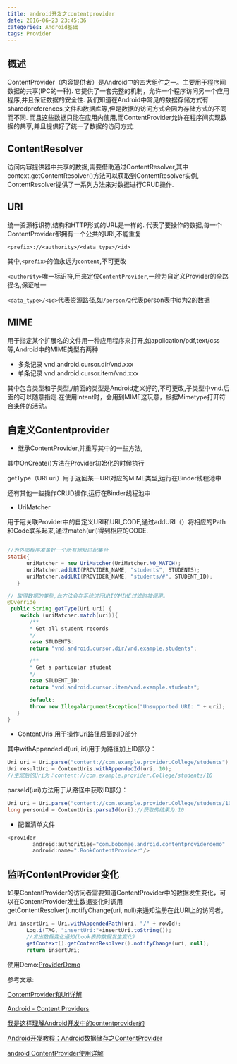 ```yaml
---
title: android开发之contentprovider
date: 2016-06-23 23:45:36
categories: Android基础
tags: Provider
---
```


## 概述

ContentProvider（内容提供者）是Android中的四大组件之一。主要用于程序间数据的共享(IPC的一种).
它提供了一套完整的机制，允许一个程序访问另一个应用程序,并且保证数据的安全性.
我们知道在Android中常见的数据存储方式有sharedpreferences,文件和数据库等,但是数据的访问方式会因为存储方式的不同而不同.
而且这些数据只能在应用内使用,而ContentProvider允许在程序间实现数据的共享,并且提供好了统一了数据的访问方式.

<!-- more -->

## ContentResolver

访问内容提供器中共享的数据,需要借助通过ContentResolver,其中context.getContentResolver()方法可以获取到ContentResolver实例,
ContentResolver提供了一系列方法来对数据进行CRUD操作.

## URI

统一资源标识符,结构和HTTP形式的URL是一样的.
代表了要操作的数据,每一个ContentProvider都拥有一个公共的URI,不能重复
```
<prefix>://<authority>/<data_type>/<id>
```

其中,`<prefix>`的值永远为`content`,不可更改

`<authority>`唯一标识符,用来定位`ContentProvider`,一般为自定义Provider的全路径名,保证唯一

`<data_type>/<id>`代表资源路径,如`/person/2`代表person表中id为2的数据

## MIME

用于指定某个扩展名的文件用一种应用程序来打开,如application/pdf,text/css等,Android中的MIME类型有两种
* 多条记录
vnd.android.cursor.dir/vnd.xxx
* 单条记录
vnd.android.cursor.item/vnd.xxx

其中包含类型和子类型,/前面的类型是Android定义好的,不可更改,子类型中vnd.后面的可以随意指定.在使用Intent时，会用到MIME这玩意，根据Mimetype打开符合条件的活动。

## 自定义Contentprovider

*  继承ContentProvider,并重写其中的一些方法,

其中OnCreate()方法在Provider初始化的时候执行

getType（URI uri）用于返回某一URI对应的MIME类型,运行在Binder线程池中

还有其他一些操作CRUD操作,运行在Binder线程池中

* UriMatcher

用于冠关联Provider中的自定义URI和URI_CODE,通过addURI（）将相应的Path和Code联系起来,通过match(uri)得到相应的CODE.

```java

//为外部程序准备好一个所有地址匹配集合
static{
      uriMatcher = new UriMatcher(UriMatcher.NO_MATCH);
      uriMatcher.addURI(PROVIDER_NAME, "students", STUDENTS);
      uriMatcher.addURI(PROVIDER_NAME, "students/#", STUDENT_ID);
   }

// 取得数据的类型,此方法会在系统进行URI的MIME过滤时被调用。
@Override
 public String getType(Uri uri) {
    switch (uriMatcher.match(uri)){
       /**
       * Get all student records
       */
       case STUDENTS:
       return "vnd.android.cursor.dir/vnd.example.students";

       /**
       * Get a particular student
       */
       case STUDENT_ID:
       return "vnd.android.cursor.item/vnd.example.students";

       default:
       throw new IllegalArgumentException("Unsupported URI: " + uri);
   }
}
```

* ContentUris
用于操作Uri路径后面的ID部分

其中withAppendedId(uri, id)用于为路径加上ID部分：

```java
Uri uri = Uri.parse("content://com.example.provider.College/students")  
Uri resultUri = ContentUris.withAppendedId(uri, 10);   
//生成后的Uri为：content://com.example.provider.College/students/10  
```

parseId(uri)方法用于从路径中获取ID部分：

```java
Uri uri = Uri.parse("content://com.example.provider.College/students/10 ")  
long personid = ContentUris.parseId(uri);//获取的结果为:10
```

*  配置清单文件

```java
<provider
        android:authorities="com.bobomee.android.contentproviderdemo"
        android:name=".BookContentProvider"/>
```

## 监听ContentProvider变化


如果ContentProvider的访问者需要知道ContentProvider中的数据发生变化，可以在ContentProvider发生数据变化时调用getContentResolver().notifyChange(uri, null)来通知注册在此URI上的访问者，

```java
Uri insertUri = Uri.withAppendedPath(uri, "/" + rowId);
      Log.i(TAG, "insertUri:"+insertUri.toString());
      //发出数据变化通知(book表的数据发生变化)
      getContext().getContentResolver().notifyChange(uri, null);
      return insertUri;
```

使用Demo:[ProviderDemo](https://github.com/BoBoMEe/AndroidDev/tree/provider)

参考文章:

[ContentProvider和Uri详解](http://blog.csdn.net/xyz_lmn/article/details/7161635)

[Android - Content Providers](http://www.tutorialspoint.com/android/android_content_providers.htm)

[我是这样理解Android开发中的contentprovider的](http://www.imooc.com/article/8001)

[Android开发教程：Android数据储存之ContentProvider](https://liuzhichao.com/p/562.html)

[android ContentProvider使用详解](http://codingnow.cn/android/1078.html)
